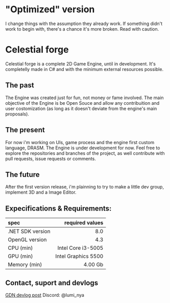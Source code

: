 # "Optimized" version
I change things with the assumption they already work. If something didn't work to begin with, there's a chance it's more
broken. Read with caution.

# Celestial forge

Celestial forge is a complete 2D Game Engine, until in development.
It's completelly made in C# and with the minimum external resources possible.


## The past
The Engine was created just for fun, not money or fame involved.
The main objective of the Engine is be Open Souce and allow any contribuition and user costomization (as long as it doesn't deviate from the engine's main proposals).

## The present
For now i'm working on UIs, game process and the engine first custom language, DRASM.
The Engine is under development for now. Feel free to explore the repositories and branches of the project, as well contribute with pull requests, issue requests or comments.

## The future
After the first version release, i'm plainning to try to make a little dev group, implement 3D and a Image Editor.


## Expecifications & Requirements:
| spec             | required values     |
|:-----------------|--------------------:|
| .NET SDK version | 8.0                 |
| OpenGL version   | 4.3                 |
| CPU (min)        | Intel Core i3-5005  |
| GPU (min)        | Intel Graphics 5500 |
| Memory (min)     | 4.00 Gb             |

## Contact, suport and devlogs
[GDN devlog post](https://discord.com/channels/280521930371760138/1179210910410211419)
Discord: @lumi_nya